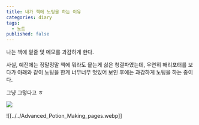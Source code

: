 ```yaml
---
title: 내가 책에 노팅을 하는 이유
categories: diary
tags:
  - 노트
published: false
---
```

나는 책에 밑줄 및 메모를 과감하게 한다.

사실, 예전에는 정말정말 책에 뭐라도 뭍는게 싫은 청결파였는데, 우연히 해리포터를 보다가 아래와 같이 노팅을 한게 너무너무 멋있어 보인 후에는 과감하게 노팅을 하는 중이다.

그냥 그렇다고 ㅎ

<img src="/images/[rocky.jpg](Advanced_Potion_Making_pages.webp" />

![[../../Advanced_Potion_Making_pages.webp]]